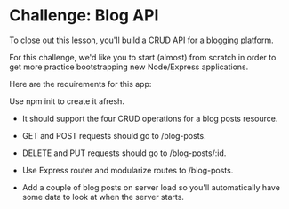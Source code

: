 # Challenge: Blog API

To close out this lesson, you'll build a CRUD API for a blogging platform.

For this challenge, we'd like you to start (almost) from scratch in order to get more practice bootstrapping new Node/Express applications.

Here are the requirements for this app:

Use npm init to create it afresh.

* It should support the four CRUD operations for a blog posts resource.

* GET and POST requests should go to /blog-posts.

* DELETE and PUT requests should go to /blog-posts/:id.

* Use Express router and modularize routes to /blog-posts.

* Add a couple of blog posts on server load so you'll automatically have some data to look at when the server starts.

